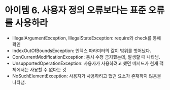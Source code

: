 # 아이템 6. 사용자 정의 오류보다는 표준 오류를 사용하라 

- IllegalArgumentException, IllegalStateException: require와 check를 통해 확인
- IndexOutOfBoundsException: 인덱스 파라미터의 값이 범위를 벗어났다.
- ConCurrentModificationException: 동시 수정 금지했는데, 발생할 때 나타남.
- UnsupportedOperationException: 사용자가 사용하려고 했던 메서드가 현재 객체에서는 사용할 수 없다는 것
- NoSuchElementException: 사용자가 사용하려고 했떤 요소가 존재하지 않음을 나타냄.



